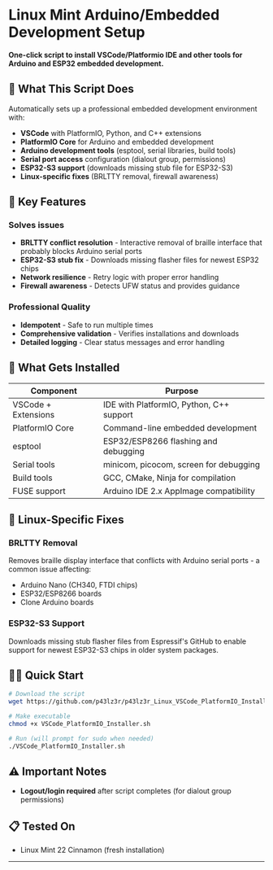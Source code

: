 # Linux Mint Arduino/Embedded Development Setup

**One-click script to install VSCode/Platformio IDE and other tools for Arduino and ESP32 embedded development.**

## 🚀 What This Script Does

Automatically sets up a professional embedded development environment with:

- **VSCode** with PlatformIO, Python, and C++ extensions
- **PlatformIO Core** for Arduino and embedded development  
- **Arduino development tools** (esptool, serial libraries, build tools)
- **Serial port access** configuration (dialout group, permissions)
- **ESP32-S3 support** (downloads missing stub file for ESP32-S3)
- **Linux-specific fixes** (BRLTTY removal, firewall awareness)

## 🎯 Key Features

### Solves issues
- **BRLTTY conflict resolution** - Interactive removal of braille interface that probably blocks Arduino serial ports
- **ESP32-S3 stub fix** - Downloads missing flasher files for newest ESP32 chips
- **Network resilience** - Retry logic with proper error handling
- **Firewall awareness** - Detects UFW status and provides guidance

### Professional Quality
- **Idempotent** - Safe to run multiple times
- **Comprehensive validation** - Verifies installations and downloads
- **Detailed logging** - Clear status messages and error handling

## 🔧 What Gets Installed

| Component | Purpose |
|-----------|---------|
| VSCode + Extensions | IDE with PlatformIO, Python, C++ support |
| PlatformIO Core | Command-line embedded development |
| esptool | ESP32/ESP8266 flashing and debugging |
| Serial tools | minicom, picocom, screen for debugging |
| Build tools | GCC, CMake, Ninja for compilation |
| FUSE support | Arduino IDE 2.x AppImage compatibility |

## 🚨 Linux-Specific Fixes

### BRLTTY Removal
Removes braille display interface that conflicts with Arduino serial ports - a common issue affecting:
- Arduino Nano (CH340, FTDI chips)
- ESP32/ESP8266 boards  
- Clone Arduino boards

### ESP32-S3 Support
Downloads missing stub flasher files from Espressif's GitHub to enable support for newest ESP32-S3 chips in older system packages.

## 🏃‍♂️ Quick Start

```bash
# Download the script
wget https://github.com/p43lz3r/p43lz3r_Linux_VSCode_PlatformIO_Installer/blob/main/VSCode_PlatformIO_Installer.sh

# Make executable
chmod +x VSCode_PlatformIO_Installer.sh

# Run (will prompt for sudo when needed)
./VSCode_PlatformIO_Installer.sh
```

## ⚠️ Important Notes

- **Logout/login required** after script completes (for dialout group permissions)

## 📋 Tested On


- Linux Mint 22 Cinnamon (fresh installation)

---
